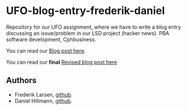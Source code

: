 # UFO-blog-entry-frederik-daniel

Repository for our UFO assignment, where we have to write a blog entry discussing an issue/problem in our LSD project (hacker news). PBA software development, Cphbusiness.

You can read our [Blog post here](https://github.com/gode-ting/UFO-blog-entry-frederik-daniel/blob/master/docs/BlogEntry.md).

You can read our **final** [Revised blog post here](https://github.com/gode-ting/UFO-blog-entry-frederik-daniel/blob/master/docs/BlogEntry-revised.md) 

## Authors

* Frederik Larsen, [github](https://github.com/lalelarsen).
* Daniel Hillmann, [github](https://github.com/hilleer).